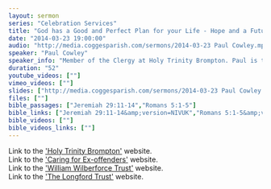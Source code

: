 ```yaml
---
layout: sermon
series: "Celebration Services"
title: "God has a Good and Perfect Plan for your Life - Hope and a Future."
date: "2014-03-23 19:00:00"
audio: "http://media.coggesparish.com/sermons/2014-03-23 Paul Cowley.mp3"
speaker: "Paul Cowley"
speaker_info: "Member of the Clergy at Holy Trinity Brompton. Paul is the founder of 'Caring For Ex-offenders', the Director of the 'William Wilberforce Trust' and was recently awarded a lifetime achievement award by the 'Longford Trust' for his work transforming the lives of those in prison."
duration: "52"
youtube_videos: [""]
vimeo_videos: [""]
slides: ["http://media.coggesparish.com/sermons/2014-03-23 Paul Cowley.pdf"]
files: [""]
bible_passages: ["Jeremiah 29:11-14","Romans 5:1-5"]
bible_links: ["Jeremiah 29:11-14&amp;version=NIVUK","Romans 5:1-5&amp;version=NIVUK"]
bible_videos: [""]
bible_videos_links: [""]
---
```


Link to the ['Holy Trinity Brompton'](http://www.htb.org.uk/ "Opens a link to the 'Holy Trinity Brompton' website.") website.<br>
Link to the ['Caring for Ex-offenders'](http://www.caringforexoffenders.org/ "Opens a link to the 'Caring for Ex-offenders' website.") website.<br>
Link to the ['William Wilberforce Trust'](http://www.williamwilberforcetrust.org/ "Opens a link to the 'William Wilberforce Trust' website.") website.<br>
Link to the ['The Longford Trust'](http://www.longfordtrust.org/ "Opens a link to the 'The Longford Trust' website.") website.
